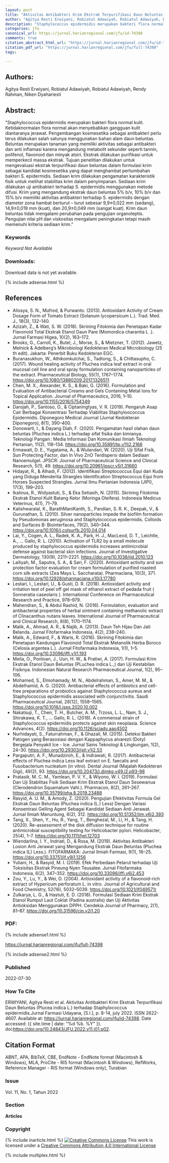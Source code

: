 ```yaml
---
layout: post
title: "Aktivitas Antibakteri Krim Ekstrak Terpurifikasi Daun Beluntas (Plucea indica L.) terhadap Staphylococcus epidermidis"
author: "Agitya Resti Erwiyani, Robiatul Adawiyah, Robiatul Adawiyah, Rendy Rahman, Niken Dyahariesti"
description: "Staphylococcus epidermidis merupakan bakteri flora normal kulit Ketidaknormalan flora normal akan menyebabkan gangguan kulit diantaranya jerawat Pengembangan kosmeseti"
categories: jfu
canonical_url: https://jurnal.harianregional.com/jfu/id-74398
comments: true
citation_abstract_html_url: "https://jurnal.harianregional.com/jfu/id-74398"
citation_pdf_url: "https://jurnal.harianregional.com/jfu/full-74398"
tags:

---
```


## Authors:
Agitya Resti Erwiyani, Robiatul Adawiyah, Robiatul Adawiyah, Rendy Rahman, Niken Dyahariesti

## Abstract:
"Staphylococcus epidermidis merupakan bakteri flora normal kulit. Ketidaknormalan flora normal akan menyebabkan gangguan kulit diantaranya jerawat. Pengembangan kosmesetika sebagai antibakteri perlu terus dilakukan salah satunya menggunakan bahan alam daun beluntas. Beluntas merupakan tanaman yang memiliki aktivitas sebagai antibakteri dan anti inflamasi karena mengandung metabolit sekunder seperti tannin, polifenol, flavonoid dan minyak atsiri. Ekstrak dilakukan purifikasi untuk memperkecil massa ekstrak. Tujuan penelitian dilakukan untuk mengevaluasi ekstrak terpurifikasi daun beluntas dalam formulasi krim sebagai kandidat kosmesetika yang dapat menghambat pertumbahan bakteri S. epidermidis. Sediaan krim dilakukan pengamatan karakteristik fisik untuk melihat stabilitas krim dalam penyimpanan. Sediaan krim dilakukan uji antibakteri terhadap S. epidermidis menggunakan metode difusi. Krim yang mengandung ekstrak daun beluntas 5% b/v, 10% b/v dan 15% b/v memiliki aktivitas antibakteri terhadap S. epidermidis dengan diameter zona hambat berturut – turut sebesar 9,9±0,022 mm (sedang), 14,9±0,019 mm (kuat), dan 20,9±0,049 mm (sangat kuat). Krim daun beluntas tidak mengalami perubahan pada pengujian organoleptis. Pengujian nilai pH dan viskositas mengalami peningkatan tetapi masih memenuhi kriteria sediaan krim."

### Keywords
*Keyword Not Available*

### Downloads:
Download data is not yet available.

{% include adsense.html %}
## References
- Alissya, S. N., Mufrod, & Purwanto. (2013). Antioxidant Activity of Cream Dosage Form of Tomato Extract (Solanum lycopersicum L.). Trad. Med. J., 18(3), 132–140.
- Azizah, Z., & Wati, S. W. (2018). Skrining Fitokimia dan Penetapan Kadar Flavonoid Total Ekstrak Etanol Daun Pare (Momordica charantia L .). Jurnal Farmasi Higea, 10(2), 163–172.
- Brooks, G., Carroll, K., Butel, J., Morse, S., & Mietzner, T. (2012). Jawetz, Melnick & Adelberg’s Mikrobiologi Kedokteran Medical Microbiology (25 th edit). Jakarta: Penerbit Buku Kedokteran EGC.
- Buranasukhon, W., Athikomkulchai, S., Tadtong, S., & Chittasupho, C. (2017). Wound healing activity of Pluchea indica leaf extract in oral mucosal cell line and oral spray formulation containing nanoparticles of the extract. Pharmaceutical Biology, 55(1), 1767–1774. https://doi.org/10.1080/13880209.2017.1326511
- Chen, M. X., Alexander, K. S., & Baki, G. (2016). Formulation and Evaluation of Antibacterial Creams and Gels Containing Metal Ions for Topical Application. Journal of Pharmaceutics, 2016, 1–10. https://doi.org/10.1155/2016/5754349
- Darojah, P., Santoso, O., & Ciptaningtyas, V. R. (2019). Pengaruh Asap Cair Berbagai Konsentrasi Terhadap Viabilitas Staphyloococcus Epidermidis. Diponegoro Medical Journal (Jurnal Kedokteran Diponegoro), 8(1), 390–400.
- Donowarti, I., & Dayang Diah, F. (2020). Pengamatan hasil olahan daun beluntas (Pluchea indica L.) terhadap sifat fisika dan kimianya. Teknologi Pangan : Media Informasi Dan Komunikasi Ilmiah Teknologi Pertanian, 11(2), 118–134. https://doi.org/10.35891/tp.v11i2.2166
- Ermawati, D. E., Yugatama, A., & Wulandari, W. (2020). Uji Sifat Fisik, Sun Protecting Factor, dan In Vivo ZnO Terdispersi dalam Sediaan Nanoemulgel. JPSCR: Journal of Pharmaceutical Science and Clinical Research, 5(1), 49. https://doi.org/10.20961/jpscr.v5i1.31660
- Hidayat, R., & Alhadi, F. (2012). Identifikasi Streptococcus Equi dari Kuda yang Diduga Menderita Strangles Identification Streptococcus Equi from Horses Suspected Strangles. Jurnal Ilmu Pertanian Indonesia (JIPI), 17(3), 199–203.
- Ikalinus, R., Widyastuti, S., & Eka Setiasih, N. (2015). Skrining Fitokimia Ekstrak Etanol Kulit Batang Kelor (Moringa Oleifera). Indonesia Medicus Veterinus, 4(1), 71–79.
- Kalishwaralal, K., BarathManiKanth, S., Pandian, S. R. K., Deepak, V., & Gurunathan, S. (2010). Silver nanoparticles impede the biofilm formation by Pseudomonas aeruginosa and Staphylococcus epidermidis. Colloids and Surfaces B: Biointerfaces, 79(2), 340–344. https://doi.org/10.1016/j.colsurfb.2010.04.014
- Lai, Y., Cogen, A. L., Radek, K. A., Park, H. J., MacLeod, D. T., Leichtle, A., … Gallo, R. L. (2010). Activation of TLR2 by a small molecule produced by staphylococcus epidermidis increases antimicrobial defense against bacterial skin infections. Journal of Investigative Dermatology, 130(9), 2211–2221. https://doi.org/10.1038/jid.2010.123
- Lailiyah, M., Saputra, S. A., & Sari, F. (2020). Antioxidant activity and sun protection factor evaluation for cream formulation of purified roasted corn silk extracts (Zea Mays L. Saccharata). Pharmaciana, 10(3), 371. https://doi.org/10.12928/pharmaciana.v10i3.17780
- Lestari, I., Lestari, U., & Gusti, D. R. (2018). Antioxidant activity and irritation test of peel off gel mask of ethanol extract of pedada fruit ( Sonneratia caseolaris ). International Conference on Pharmaceutical Research and Practice, 978–979.
- Mahendran, S., & Abdul Rashid, N. (2016). Formulation, evaluation and antibacterial properties of herbal ointment containing methanolic extract of Clinacanthus nutans leaves. International Journal of Pharmaceutical and Clinical Research, 8(8), 1170–1174.
- Malik, A., Ahmad, A. R., & Najib, A. (2013). Daun Teh Hijau Dan Jati Belanda. Jurnal Fitofarmaka Indonesia, 4(2), 238–240.
- Malik, A., Edward, F., & Waris, R. (2016). Skrining Fitokimia dan Penetapan Kandungan Flavonoid Total Ekstrak Metanolik Herba Boroco (Celosia argentea L.). Jurnal Fitofarmaka Indonesia, 1(1), 1–5. https://doi.org/10.33096/jffi.v1i1.193
- Meila, O., Pontoan, J., Uun, H. W., & Pratiwi, A. (2017). Formulasi Krim Ekstrak Etanol Daun Beluntas (PLuchea indica L.,) dan Uji Kestabilan Fisiknya. Indonesian Natural Research Pharmaceutical Journal, 1(2), 95–106.
- Mohamed, S., Elmohamady, M. N., Abdelrahman, S., Amer, M. M., & Abdelhamid, A. G. (2020). Antibacterial effects of antibiotics and cell-free preparations of probiotics against Staphylococcus aureus and Staphylococcus epidermidis associated with conjunctivitis. Saudi Pharmaceutical Journal, 28(12), 1558–1565. https://doi.org/10.1016/j.jsps.2020.10.002
- Nakatsuji, T., Chen, T. H., Butcher, A. M., Trzoss, L. L., Nam, S. J., Shirakawa, K. T., … Gallo, R. L. (2018). A commensal strain of Staphylococcus epidermidis protects against skin neoplasia. Science Advances, 4(2). https://doi.org/10.1126/sciadv.aao4502
- Nurhidayati, S., Faturrahman, F., & Ghazali, M. (2015). Deteksi Bakteri Patogen yang Berasosiasi dengan Kappaphycus alvarezii (Doty) Bergejala Penyakit Ice - Ice. Jurnal Sains Teknologi & Lingkungan, 1(2), 24–30. https://doi.org/10.29303/jstl.v1i2.53
- Pargaputri, A. F., Munadziroh, E., & Indrawati, R. (2017). Antibacterial effects of Pluchea indica Less leaf extract on E. faecalis and Fusobacterium nucleatum (in vitro). Dental Journal (Majalah Kedokteran Gigi), 49(2), 93. https://doi.org/10.20473/j.djmkg.v49.i2.p93-98
- Pratasik, M. C. M., Yamlean, P. V. Y., & Wiyono, W. I. (2019). Formulasi Dan Uji Stabilitas Fisik Sediaan Krim Ekstrak Etanol Daun Sesewanua (Clerodendron Squamatum Vahl.). Pharmacon, 8(2), 261–267. https://doi.org/10.35799/pha.8.2019.23488
- Rasyid, A. U. M., & Amody, Z. (2020). Pengujian Efektivitas Formula Gel Ekstrak Daun Beluntas (Pluchea indica (L.) Less) Dengan Variasi Konsentrasi Gelling Agent Sebagai Kandidat Sediaan Anti Jerawat. Jurnal Ilmiah Manuntung, 6(2), 312. https://doi.org/10.51352/jim.v6i2.393
- Tang, X., Shen, Y., Hu, R., Yang, T., Benghezal, M., Li, H., & Tang, H. (2020). Re-assessment of the disk diffusion technique for routine antimicrobial susceptibility testing for Helicobacter pylori. Helicobacter, 25(4), 1–7. https://doi.org/10.1111/hel.12703
- Wiendarlina, I. Y., Indriati, D., & Rosa, M. (2019). Aktivitas Antibakteri Losion Anti Jerawat yang Mengandung Ekstrak Daun Beluntas (Pluchea indica (L) Less.). FITOFARMAKA: Jurnal Ilmiah Farmasi, 9(1), 16–25. https://doi.org/10.33751/jf.v9i1.1256
- Yuliani, H., & Rasyid, M. I. (2019). Efek Perbedaan Pelarut terhadap Uji Toksisitas Ekstrak Pineung Nyen Teusalee. Jurnal Fitofarmaka Indonesia, 6(2), 347–352. https://doi.org/10.33096/jffi.v6i2.453
- Zou, Y., Lu, Y., & Wei, D. (2004). Antioxidant activity of a flavonoid-rich extract of Hypericum perforatum L. in vitro. Journal of Agricultural and Food Chemistry, 52(16), 5032–5039. https://doi.org/10.1021/jf049571r
- Zulkarya, L. G., & Hastuti, E. D. (2018). Formulasi Sediaan Krim Ekstrak Etanol Rumput Laut Coklat (Padina australis) dan Uji Aktivitas Antioksidan Menggunakan DPPH. Cendekia Journal of Pharmacy, 2(1), 81–87. https://doi.org/10.31596/cjp.v2i1.20

### PDF:

{% include adsense1.html %}

<https://jurnal.harianregional.com/jfu/full-74398>

{% include adsense2.html %}

### Published
2022-07-30

### How To Cite
ERWIYANI, Agitya Resti et al.  Aktivitas Antibakteri Krim Ekstrak Terpurifikasi Daun Beluntas (Plucea indica L.) terhadap Staphylococcus epidermidis.Jurnal Farmasi Udayana, [S.l.], p. 8-14, july 2022. ISSN 2622-4607. Available at: <https://jurnal.harianregional.com/jfu/id-74398>. Date accessed: {{ site.time | date: "%d %b. %Y" }}. doi:https://doi.org/10.24843/JFU.2022.v11.i01.p02.

## Citation Format
ABNT, APA, BibTeX, CBE, EndNote - EndNote format (Macintosh & Windows), MLA, ProCite - RIS format (Macintosh & Windows), RefWorks, Reference Manager - RIS format (Windows only), Turabian

### Issue
Vol. 11, No. 1, Tahun 2022

### Section 
**Articles**

### Copyright 
{% include inarticle.html %}
<a href="http://creativecommons.org/licenses/by/4.0/" rel="license"><img src="https://i.creativecommons.org/l/by/4.0/88x31.png" alt="Creative Commons License" /></a>
This work is licensed under a <a href="http://creativecommons.org/licenses/by/4.0/" rel="nofollow">Creative Commons Attribution 4.0 International License</a>

{% include multiplex.html %}
